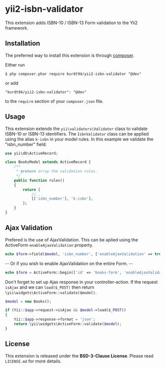 
# yii2-isbn-validator
This extension adds ISBN-10 / ISBN-13 Form validation to the Yii2 framework. 

## Installation

The preferred way to install this extension is through [composer](http://getcomposer.org/download/).

Either run

```
$ php composer.phar require kurdt94/yii2-isbn-validator "@dev"
```

or add

```
"kurdt94/yii2-isbn-validator": "@dev"
```

to the ```require``` section of your `composer.json` file.

## Usage

This extension extends the `yii\validators\Validator` class to validate ISBN-10 or ISBN-13 identifiers.
The `IsbnValidator` class can be applied using the alias `k-isbn` in your model rules. In this example we validate the "isbn_number" field:

```php
use yii\db\ActiveRecord;

class BooksModel extends ActiveRecord {
    /**
     * @return array the validation rules.
     */
    public function rules()
    {
        return [
            //...
            [['isbn_number'], 'k-isbn'],
        ];
    }
}
```
## Ajax Validation

Prefered is the use of AjaxValidation. This can be aplied using the ActiveForm `enableAjaxValidation` property.

```php
echo $form->field($model, 'isbn_number', ['enableAjaxValidation' => true]);
```

-- Or if you wish to enable AjaxValidation on the entire Form. --  

```php
echo $form = ActiveForm::begin(['id' => 'books-form', 'enableAjaxValidation' => true,]);
```

Don't forget to set up Ajax response in your controller-action. If the request `isAjax` and we can `load($_POST)` then return `\yii\widgets\ActiveForm::validate($model)`.

```php
$model = new Books();

if (Yii::$app->request->isAjax && $model->load($_POST))
{
    Yii::$app->response->format = 'json';
    return \yii\widgets\ActiveForm::validate($model);
}
```

## License
This extension is released under the **BSD-3-Clause License**. Please read `LICENSE.md` for more details.
